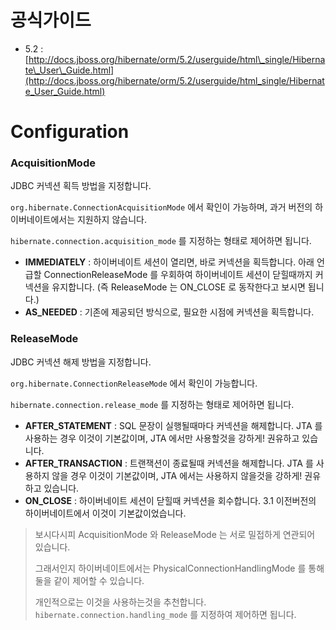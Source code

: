 # 공식가이드

* 5.2 : [http://docs.jboss.org/hibernate/orm/5.2/userguide/html\_single/Hibernate\_User\_Guide.html](http://docs.jboss.org/hibernate/orm/5.2/userguide/html_single/Hibernate_User_Guide.html)

# Configuration

### AcquisitionMode

JDBC 커넥션 획득 방법을 지정합니다.

`org.hibernate.ConnectionAcquisitionMode` 에서 확인이 가능하며, 과거 버전의 하이버네이트에서는 지원하지 않습니다.

`hibernate.connection.acquisition_mode` 를 지정하는 형태로 제어하면 됩니다.

* **IMMEDIATELY** : 하이버네이트 세션이 열리면, 바로 커넥션을 획득합니다. 아래 언급할 ConnectionReleaseMode 를 우회하여 하이버네이트 세션이 닫힐때까지 커넥션을 유지합니다. \(즉 ReleaseMode 는 ON\_CLOSE 로 동작한다고 보시면 됩니다.\)
* **AS\_NEEDED** : 기존에 제공되던 방식으로, 필요한 시점에 커넥션을 획득합니다.

### ReleaseMode

JDBC 커넥션 해제 방법을 지정합니다.

`org.hibernate.ConnectionReleaseMode` 에서 확인이 가능합니다.

`hibernate.connection.release_mode` 를 지정하는 형태로 제어하면 됩니다.

* **AFTER\_STATEMENT** : SQL 문장이 실행될때마다 커넥션을 해제합니다. JTA 를 사용하는 경우 이것이 기본값이며, JTA 에서만 사용할것을 강하게! 권유하고 있습니다.
* **AFTER\_TRANSACTION** : 트랜잭션이 종료될때 커넥션을 해제합니다. JTA 를 사용하지 않을 경우 이것이 기본값이며, JTA 에서는 사용하지 않을것을 강하게! 권유하고 있습니다.
* **ON\_CLOSE** : 하이버네이트 세션이 닫힐때 커넥션을 회수합니다. 3.1 이전버전의 하이버네이트에서 이것이 기본값이었습니다. 

> 보시다시피 AcquisitionMode 와 ReleaseMode 는 서로 밀접하게 연관되어 있습니다.
>
> 그래서인지 하이버네이트에서는 PhysicalConnectionHandlingMode 를 통해 둘을 같이 제어할 수 있습니다.
>
> 개인적으로는 이것을 사용하는것을 추천합니다. `hibernate.connection.handling_mode` 를 지정하여 제어하면 됩니다.





